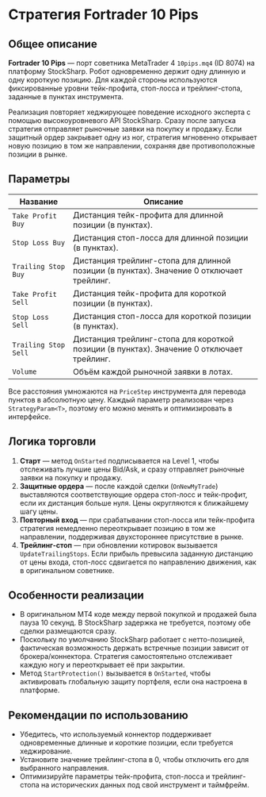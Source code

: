 # Стратегия Fortrader 10 Pips

## Общее описание
**Fortrader 10 Pips** — порт советника MetaTrader 4 `10pips.mq4` (ID 8074) на платформу StockSharp. Робот одновременно держит одну длинную и одну короткую позицию. Для каждой стороны используются фиксированные уровни тейк-профита, стоп-лосса и трейлинг-стопа, заданные в пунктах инструмента.

Реализация повторяет хеджирующее поведение исходного эксперта с помощью высокоуровневого API StockSharp. Сразу после запуска стратегия отправляет рыночные заявки на покупку и продажу. Если защитный ордер закрывает одну из ног, стратегия мгновенно открывает новую позицию в том же направлении, сохраняя две противоположные позиции в рынке.

## Параметры
| Название | Описание |
| --- | --- |
| `Take Profit Buy` | Дистанция тейк-профита для длинной позиции (в пунктах). |
| `Stop Loss Buy` | Дистанция стоп-лосса для длинной позиции (в пунктах). |
| `Trailing Stop Buy` | Дистанция трейлинг-стопа для длинной позиции (в пунктах). Значение 0 отключает трейлинг. |
| `Take Profit Sell` | Дистанция тейк-профита для короткой позиции (в пунктах). |
| `Stop Loss Sell` | Дистанция стоп-лосса для короткой позиции (в пунктах). |
| `Trailing Stop Sell` | Дистанция трейлинг-стопа для короткой позиции (в пунктах). Значение 0 отключает трейлинг. |
| `Volume` | Объём каждой рыночной заявки в лотах. |

Все расстояния умножаются на `PriceStep` инструмента для перевода пунктов в абсолютную цену. Каждый параметр реализован через `StrategyParam<T>`, поэтому его можно менять и оптимизировать в интерфейсе.

## Логика торговли
1. **Старт** — метод `OnStarted` подписывается на Level 1, чтобы отслеживать лучшие цены Bid/Ask, и сразу отправляет рыночные заявки на покупку и продажу.
2. **Защитные ордера** — после каждой сделки (`OnNewMyTrade`) выставляются соответствующие ордера стоп-лосс и тейк-профит, если их дистанция больше нуля. Цены округляются к ближайшему шагу цены.
3. **Повторный вход** — при срабатывании стоп-лосса или тейк-профита стратегия немедленно переоткрывает позицию в том же направлении, поддерживая двухстороннее присутствие в рынке.
4. **Трейлинг-стоп** — при обновлении котировок вызывается `UpdateTrailingStops`. Если прибыль превысила заданную дистанцию от цены входа, стоп-лосс сдвигается по направлению движения, как в оригинальном советнике.

## Особенности реализации
- В оригинальном MT4 коде между первой покупкой и продажей была пауза 10 секунд. В StockSharp задержка не требуется, поэтому обе сделки размещаются сразу.
- Поскольку по умолчанию StockSharp работает с нетто-позицией, фактическая возможность держать встречные позиции зависит от брокера/коннектора. Стратегия самостоятельно отслеживает каждую ногу и переоткрывает её при закрытии.
- Метод `StartProtection()` вызывается в `OnStarted`, чтобы активировать глобальную защиту портфеля, если она настроена в платформе.

## Рекомендации по использованию
- Убедитесь, что используемый коннектор поддерживает одновременные длинные и короткие позиции, если требуется хеджирование.
- Установите значение трейлинг-стопа в 0, чтобы отключить его для выбранного направления.
- Оптимизируйте параметры тейк-профита, стоп-лосса и трейлинг-стопа на исторических данных под свой инструмент и таймфрейм.
